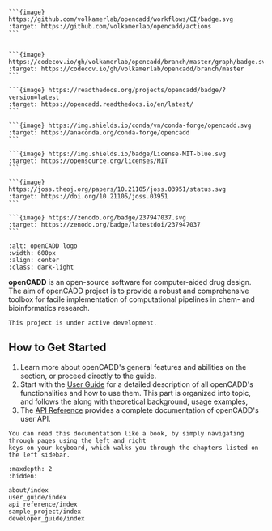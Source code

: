 
````{margin}

```{image} https://github.com/volkamerlab/opencadd/workflows/CI/badge.svg
:target: https://github.com/volkamerlab/opencadd/actions
```


```{image} https://codecov.io/gh/volkamerlab/opencadd/branch/master/graph/badge.svg
:target: https://codecov.io/gh/volkamerlab/opencadd/branch/master
```

```{image} https://readthedocs.org/projects/opencadd/badge/?version=latest
:target: https://opencadd.readthedocs.io/en/latest/
```

```{image} https://img.shields.io/conda/vn/conda-forge/opencadd.svg
:target: https://anaconda.org/conda-forge/opencadd
```

```{image} https://img.shields.io/badge/License-MIT-blue.svg
:target: https://opensource.org/licenses/MIT
```

```{image} https://joss.theoj.org/papers/10.21105/joss.03951/status.svg
:target: https://doi.org/10.21105/joss.03951
```

```{image} https://zenodo.org/badge/237947037.svg
:target: https://zenodo.org/badge/latestdoi/237947037
```
````



```{image} _static/logo.svg
:alt: openCADD logo
:width: 600px
:align: center
:class: dark-light
```



**openCADD** is an open-source software for computer-aided drug design.
The aim of openCADD project is to provide a robust and comprehensive toolbox
for facile implementation of computational pipelines in chem- and bioinformatics research.

```{note}
This project is under active development.
```

## How to Get Started
1. Learn more about openCADD's general features and abilities on the [](getting_started/intro) 
   section, or proceed directly to the [](getting_started/installation) guide.
2. Start with the [User Guide](user_guide/index) for a detailed description of all openCADD's functionalities 
   and how to use them. This part is organized into topic, and follows the along with theoretical background, usage examples,
3. The [API Reference](api_reference/index.md) provides a complete documentation of openCADD's user API.




```{tip}
You can read this documentation like a book, by simply navigating through pages using the left and right
keys on your keyboard, which walks you through the chapters listed on the left sidebar.
```

```{toctree}
:maxdepth: 2
:hidden:

about/index
user_guide/index
api_reference/index
sample_project/index
developer_guide/index
```